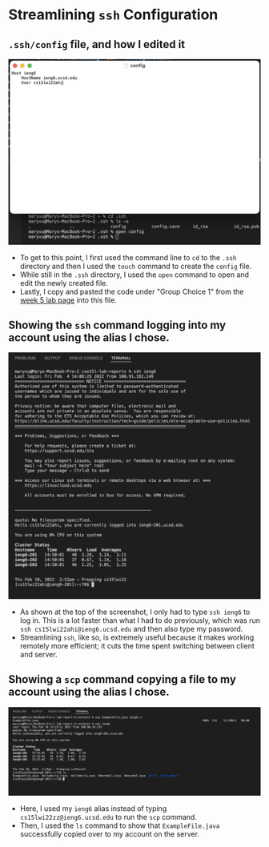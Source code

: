# Streamlining `ssh` Configuration

## `.ssh/config` file, and how I edited it
![image](ssh-config-file-screenshot.png)
- To get to this point, I first used the command line to `cd` to the `.ssh` directory and then I used the `touch` command to create the `config` file.
- While still in the `.ssh` directory, I used the `open` command to open and edit the newly created file.
- Lastly, I copy and pasted the code under "Group Choice 1" from the [week 5 lab page](https://ucsd-cse15l-w22.github.io/week/week5/) into this file.

## Showing the `ssh` command logging into my account using the alias I chose.
![image](login-ieng6.png)
- As shown at the top of the screenshot, I only had to type `ssh ieng6` to log in. This is a lot faster than what I had to do previously, which was run `ssh cs15lwi22ahi@ieng6.ucsd.edu` and then also type my password.
- Streamlining `ssh`, like so, is extremely useful because it makes working remotely more efficient; it cuts the time spent switching between client and server.

## Showing a `scp` command copying a file to my account using the alias I chose.
![image](example-file-screenshot.png)
- Here, I used my `ieng6` alias instead of typing `cs15lwi22zz@ieng6.ucsd.edu` to run the `scp` command.
- Then, I used the `ls` command to show that `ExampleFile.java` successfully copied over to my account on the server.